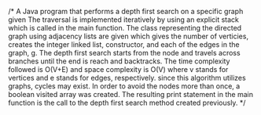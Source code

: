 /* A Java program that performs a depth first search on a specific graph given The traversal is implemented iteratively by using an explicit stack which is called in the main function. The class representing the directed graph using adjacency lists are given which gives the number of verticies, creates the integer linked list, constructor, and each of the edges in the graph, g. The depth first search starts from the node and travels across branches until the end is reach and backtracks. The time complexity followed is O(V+E) and space complexity is O(V) where v stands for vertices and e stands for edges, respectively. since this algorithm utilizes graphs, cycles may exist. In order to avoid the nodes more than once, a boolean visited array was created. The resulting print statement in the main function is the call to the depth first search method created previously.
*/
